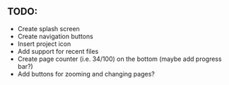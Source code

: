 ## TODO:

* Create splash screen
* Create navigation buttons
* Insert project icon
* Add support for recent files
* Create page counter (i.e. 34/100) on the bottom (maybe add progress bar?)
* Add buttons for zooming and changing pages?
